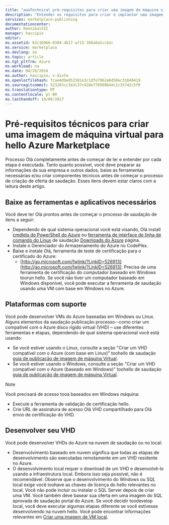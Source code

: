 ```yaml
---
title: "aaaTechnical pré-requisitos para criar uma imagem de máquina virtual para hello Azure Marketplace | Microsoft Docs"
description: "Entender os requisitos para criar e implantar uma imagem de máquina virtual toohello Azure Marketplace para outros Olá toopurchase."
services: marketplace-publishing
documentationcenter: 
author: HannibalSII
manager: hascipio
editor: 
ms.assetid: 63c16966-0304-4b17-a715-368a0a5ccb2c
ms.service: marketplace
ms.devlang: na
ms.topic: article
ms.tgt_pltfrm: Azure
ms.workload: na
ms.date: 04/29/2016
ms.author: hascipio; v-divte
ms.openlocfilehash: fcae4d9e052581e3c1dfe7962e6d50ec31040419
ms.sourcegitcommit: 523283cc1b3c37c428e77850964dc1c33742c5f0
ms.translationtype: MT
ms.contentlocale: pt-BR
ms.lasthandoff: 10/06/2017
---
```

# <a name="technical-prerequisites-for-creating-a-virtual-machine-image-for-hello-azure-marketplace"></a>Pré-requisitos técnicos para criar uma imagem de máquina virtual para hello Azure Marketplace
Processo Olá completamente antes de começar de ler e entender por cada etapa é executada. Tanto quanto possível, você deve preparar as informações da sua empresa e outros dados, baixe as ferramentas necessárias e/ou criar componentes técnicos antes de começar o processo de criação de oferta de saudação. Esses itens devem estar claros com a leitura deste artigo.  

## <a name="download-needed-tools--applications"></a>Baixe as ferramentas e aplicativos necessários
Você deve ter Olá prontos antes de começar o processo de saudação de itens a seguir:

* Dependendo de qual sistema operacional você está visando, Olá install [cmdlets do PowerShell do Azure](https://www.microsoft.com/web/handlers/webpi.ashx/getinstaller/WindowsAzurePowershellGet.3f.3f.3fnew.appids) ou [ferramenta de interface de linha de comando do Linux](https://go.microsoft.com/fwlink/?LinkId=253472&clcid=0x409) de saudação [Downloads do Azure](https://azure.microsoft.com/downloads/) página.
* Instale o Gerenciador do Armazenamento do Azure no CodePlex.
* Baixe e instale Olá, ferramenta de teste de certificação para o certificado do Azure:
  * [http://go.microsoft.com/fwlink/?LinkID=526913](http://go.microsoft.com/fwlink/?LinkID=526913). Precisa de uma ferramenta de certificação do computador baseado em Windows toorun hello. Se você não tiver um computador baseado em Windows disponível, você pode executar a ferramenta de saudação usando uma VM com base em Windows no Azure.

## <a name="platforms-supported"></a>Plataformas com suporte
Você pode desenvolver VMs do Azure baseadas em Windows ou Linux. Alguns elementos da saudação publicação processo--como criar um compatível com o Azure disco rígido virtual (VHD) – use diferentes ferramentas e etapas, dependendo de qual sistema operacional você está usando:  

* Se você estiver usando o Linux, consulte a seção "Criar um VHD compatível com o Azure (com base em Linux)" toohello de saudação [guia de publicação de imagem de máquina Virtual](marketplace-publishing-vm-image-creation.md).
* Se você estiver usando o Windows, consulte a seção "Criar um VHD compatível com o Azure (baseado em Windows)" toohello de saudação [guia de publicação de imagem de máquina Virtual](marketplace-publishing-vm-image-creation.md).

> [!NOTE]
> Você precisará de acesso tooa baseados em Windows máquina:
> 
> * Execute a ferramenta de validação de certificação hello.
> * Crie URL de assinatura de acesso Olá VHD compartilhado para Olá envio de certificação do VHD.
> 
> 

## <a name="develop-your-vhd"></a>Desenvolver seu VHD
Você pode desenvolver VHDs do Azure na nuvem de saudação ou no local:

* Desenvolvimento baseado em nuvem significa que todas as etapas de desenvolvimento são executadas remotamente em um VHD residente no Azure.
* O desenvolvimento local requer o download de um VHD e desenvolvê-lo usando a infraestrutura local. Embora isso seja possível, não é recomendável. Observe que o desenvolvimento do Windows ou SQL local exige você toohave as chaves de licença do hello relevantes no local. Você não pode incluir ou instalar o SQL Server depois de criar uma VM. Você também deve basear sua oferta em uma imagem do SQL aprovada de saudação portal do Azure. Se você decidir toodevelop local, você deve executar algumas etapas diferente se você estivesse desenvolvendo na nuvem hello. Você pode encontrar informações relevantes em [Criar uma imagem de VM local](marketplace-publishing-vm-image-creation-on-premise.md).

[link-acct-creation]:marketplace-publishing-accounts-creation-registration.md
